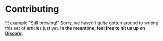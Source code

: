 
# Contributing

!!! example "Still brewing!"
    Sorry, we haven't *quite* gotten around to writing this set of articles just yet. **In the meantime, feel free to hit us up on [Discord](https://discord.gg/OpenShock).**
